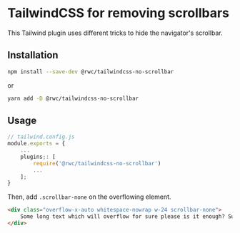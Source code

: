# TailwindCSS for removing scrollbars
This Tailwind plugin uses different tricks to hide the navigator's scrollbar.

## Installation
```bash
npm install --save-dev @rwc/tailwindcss-no-scrollbar
```
or
```bash
yarn add -D @rwc/tailwindcss-no-scrollbar
```

## Usage
````js
// tailwind.config.js
module.exports = {
    ...
    plugins;: [
        require('@rwc/tailwindcss-no-scrollbar')
        ...
    ];
}
````

Then, add `.scrollbar-none` on the overflowing element.

```html
<div class="overflow-x-auto whitespace-nowrap w-24 scrollbar-none">
    Some long text which will overflow for sure please is it enough? Surely. As you can see, it's scrollable but the scrollbar is hidden.
</div>
```
